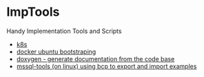 # ImpTools
Handy Implementation Tools and Scripts

- [k8s](k8s/pwsh/README.md)
- [docker ubuntu bootstraping](docker/ubuntu)
- [doxygen - generate documentation from the code base](doxygen/)
- [mssql-tools (on linux) using bcp to export and import examples](mssql-tools/bcp-export-import-examples/README.md)
